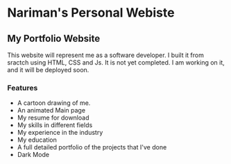 # Nariman's Personal Webiste


## My Portfolio Website

This website will represent me as a software developer. I built it from sractch using HTML, CSS and Js.
It is not yet completed.
I am working on it, and it will be deployed soon.

### Features
- A cartoon drawing of me.
- An animated Main page
- My resume for download
- My skills in different fields
- My experience in the industry
- My education
- A full detailed portfolio of the projects that I've done
- Dark Mode
